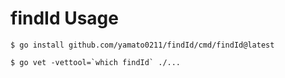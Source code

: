 # findId Usage
```
$ go install github.com/yamato0211/findId/cmd/findId@latest
```

```
$ go vet -vettool=`which findId` ./...
```
